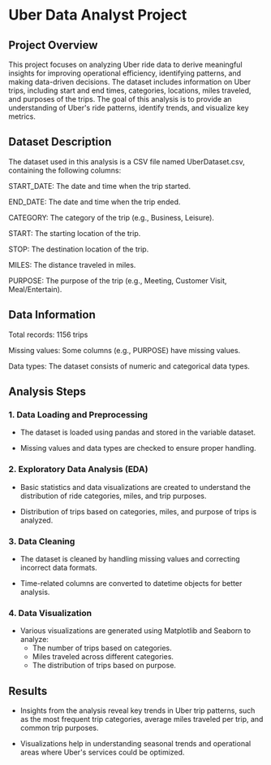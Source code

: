 # Uber Data Analyst Project
## Project Overview
This project focuses on analyzing Uber ride data to derive meaningful insights for improving operational efficiency, identifying patterns, and making data-driven decisions. The dataset includes information on Uber trips, including start and end times, categories, locations, miles traveled, and purposes of the trips. The goal of this analysis is to provide an understanding of Uber's ride patterns, identify trends, and visualize key metrics.

## Dataset Description
The dataset used in this analysis is a CSV file named UberDataset.csv, containing the following columns:

START_DATE: The date and time when the trip started.

END_DATE: The date and time when the trip ended.

CATEGORY: The category of the trip (e.g., Business, Leisure).

START: The starting location of the trip.

STOP: The destination location of the trip.

MILES: The distance traveled in miles.

PURPOSE: The purpose of the trip (e.g., Meeting, Customer Visit, Meal/Entertain).

## Data Information
Total records: 1156 trips

Missing values: Some columns (e.g., PURPOSE) have missing values.

Data types: The dataset consists of numeric and categorical data types.

## Analysis Steps

### 1. Data Loading and Preprocessing
- The dataset is loaded using pandas and stored in the variable dataset.

- Missing values and data types are checked to ensure proper handling.

### 2. Exploratory Data Analysis (EDA)
- Basic statistics and data visualizations are created to understand the distribution of ride categories, miles, and trip purposes.

- Distribution of trips based on categories, miles, and purpose of trips is analyzed.

### 3. Data Cleaning
- The dataset is cleaned by handling missing values and correcting incorrect data formats.

- Time-related columns are converted to datetime objects for better analysis.

### 4. Data Visualization
- Various visualizations are generated using Matplotlib and Seaborn to analyze:
  -  The number of trips based on categories.
  -  Miles traveled across different categories.
  -  The distribution of trips based on purpose.

## Results
- Insights from the analysis reveal key trends in Uber trip patterns, such as the most frequent trip categories, average miles traveled per trip, and common trip purposes.

- Visualizations help in understanding seasonal trends and operational areas where Uber's services could be optimized.
